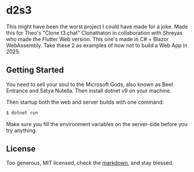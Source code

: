 # d2s3

This might have been the worst project I could have made for a joke.
Made this for Theo's "Clone t3.chat" Clonathaton in collaboration with Shreyas who made the Flutter Web version.
This one's made in C# + Blazor WebAssembly. Take these 2 as examples of how not to build a Web App in 2025.

## Getting Started

You need to sell your soul to the Microsoft Gods, also known as Beel Entrance and Satya Nutella.
Then install dotnet v9 on your machine.

Then startup both the web and server builds with one command:

```sh
$ dotnet run
```

Make sure you fill the environment variables on the server-side before you try anything.

## License

Too generous, MIT licensed, check the [markdown](LICENSE), and stay blessed.
